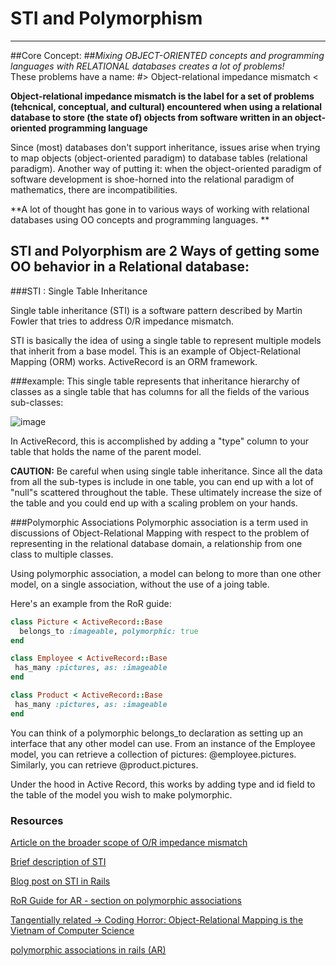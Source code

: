 # STI and Polymorphism
--------------------------------------------------

##Core Concept:
##*Mixing *OBJECT-ORIENTED* concepts and programming languages with *RELATIONAL* databases creates a lot of problems!*
</br>
These problems have a name:
#> Object-relational impedance mismatch <

**Object-relational impedance mismatch is the label for a set of problems (tehcnical, conceptual, and cultural) encountered when using a relational database to store (the state of) objects from software written in an object-oriented programming language**

Since (most) databases don't support inheritance, issues arise when trying to map objects (object-oriented paradigm) to database tables (relational paradigm).  Another way of putting it: when the object-oriented paradigm of software development is shoe-horned into the relational paradigm of mathematics, there are incompatibilities.

**A lot of thought has gone in to various ways of working with relational databases using OO concepts and programming languages.
**

## STI and Polyorphism are 2 Ways of getting some OO behavior in a Relational database:
###STI : Single Table Inheritance

Single table inheritance (STI) is a software pattern described by Martin Fowler that tries to address O/R impedance mismatch.

STI is basically the idea of using a single table to represent multiple models that inherit from a base model.  This is an example of Object-Relational Mapping (ORM) works.  ActiveRecord is an ORM framework.

###example:
This single table represents that inheritance hierarchy of classes as a single table that has columns for all the fields of the various sub-classes:

![image](http://i.imgur.com/Kj8q5nB.gif)

In ActiveRecord, this is accomplished by adding a "type" column to your table that holds the name of the parent model.

**CAUTION:** Be careful when using single table inheritance. Since all the data from all the sub-types is include in one table, you can end up with a lot of "null"s scattered throughout the table. These ultimately increase the size of the table and you could end up with a scaling problem on your hands.

###Polymorphic Associations
Polymorphic association is a term used in discussions of Object-Relational Mapping with respect to the problem of representing in the relational database domain, a relationship from one class to multiple classes.

Using polymorphic association, a model can belong to more than one other model, on a single association, without the use of a joing table.

Here's an example from the RoR guide:

```ruby
class Picture < ActiveRecord::Base
  belongs_to :imageable, polymorphic: true
end
 ```
 
 ```ruby
class Employee < ActiveRecord::Base
  has_many :pictures, as: :imageable
end
 ```
 
 ```ruby
class Product < ActiveRecord::Base
  has_many :pictures, as: :imageable
end
```

You can think of a polymorphic belongs_to declaration as setting up an interface that any other model can use. From an instance of the Employee model, you can retrieve a collection of pictures: @employee.pictures. Similarly, you can retrieve @product.pictures.

Under the hood in Active Record, this works by adding type and id field to the table of the model you wish to make polymorphic.


### Resources
[Article on the broader scope of O/R impedance mismatch](http://c2.com/cgi/wiki?ObjectRelationalImpedanceMismatch)

[Brief description of STI](http://www.martinfowler.com/eaaCatalog/singleTableInheritance.html)

[Blog post on STI in Rails](http://www.therailworld.com/posts/18-Single-Table-Inheritance-with-Rails)

[RoR Guide for AR - section on polymorphic associations](http://guides.rubyonrails.org/association_basics.html#polymorphic-associations)

[Tangentially related -> Coding Horror: Object-Relational Mapping is the Vietnam of Computer Science](http://blog.codinghorror.com/object-relational-mapping-is-the-vietnam-of-computer-science/)

[polymorphic associations in rails (AR)](http://richonrails.com/articles/polymorphic-associations-in-rails)
